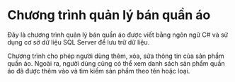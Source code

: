 # Chương trình quản lý bán quần áo

Đây là chương trình quản lý bán quần áo được viết bằng ngôn ngữ C# và sử dụng cơ sở dữ liệu SQL Server để lưu trữ dữ liệu.

Chương trình cho phép người dùng thêm, xóa, sửa thông tin của sản phẩm quần áo. Ngoài ra, người dùng cũng có thể xem danh sách sản phẩm quần áo đã được thêm vào và tìm kiếm sản phẩm theo tên hoặc loại.
